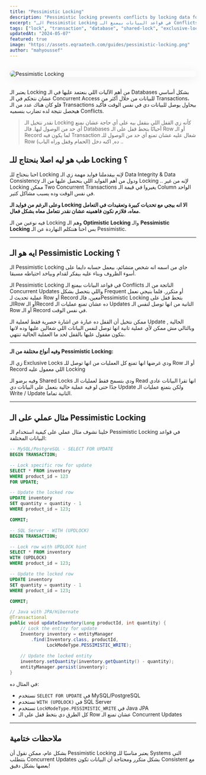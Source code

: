 ```yaml
---
title: "Pessimistic Locking"
description: "Pessimistic locking prevents conflicts by locking data for a transaction, blocking others from modifying it until the lock is released. This guide explains how it works and when to use it in high-conflict environments."
excerpt: "الـ Pessimistic Locking في قواعد البيانات بيمنع الـ Conflicts الناتجة من الـ Concurrent Updates واللي بتحصل بشكل Frequent أو متكرر. فلما بنيجي نعمل عملية تحديث لـ Row أو Record معين، فالـPessimistic Locking بتحط قفل"
tags: ["lock", "transaction", "database", "shared-lock", "exclusive-lock", "backend" , "performance"]
updatedAt: "2024-05-07"
featured: true
image: "https://assets.eqraatech.com/guides/pessimistic-locking.png"
author: "mahyoussef"
---
```


<img src="https://assets.eqraatech.com/guides/pessimistic-locking.png" alt="Pessimistic Locking" ondragstart="return false;" oncontextmenu="return false;" style="display: block; margin: 2rem auto; border-radius: 1rem; box-shadow: 0 4px 24px 0 rgba(0,0,0,0.08);" />

يعتبر الـ Locking من أهم الآليات اللي بنعتمد عليها في الـ Databases بشكل أساسي عشان نتحكم في الـ Concurrent Access للبيانات من خلال أكثر من Transactions، فلو كان هناك عدد من الـ Transactions بيحاول يوصل للبيانات دي في نفس الوقت فأكيد هيحصل نتيجة لده تضارب بنسميه Conflicts.

> نقدر نتخيل الـ Locking كأنه زي القفل اللي بنقفل بيه على أي حاجة عشان نمنع أي حد من الوصول ليها. فالـ Databases أحيانًا بتحط قفل على الـ Row أو الـ Record لما يكون فيه Transaction شغال عليه عشان تمنع أي حد من الوصول للـ Row ده, اكنه دخل (الحمام وقفل وراه الباب) .. 

## طب هو ليه اصلا بنحتاج للـ Locking ؟

احنا بنحتاج للـ Locking لإنه بيقدملنا فوايد مهمة زي الـ Data Integrity & Data Consistency ودول من أهم الفوايد اللي بنحصل عليها من الـ Locking .. لإنه من غير Locking ممكن Two Concurrent Transactions يغيروا في قيمة الـ Column الواحد في نفس الوقت وده يسبب مشاكل كتير. 

**وعلى الرغم من فوايد الـ Locking الا انه بيجي مع تحديات كبيرة وتعقيدات في التعامل معاه، فلازم نكون فاهمينه عشان نقدر نتعامل معاه بشكل فعال.**

فيه نوعين من الـ Locking وهم الـ **Optimistic Locking** والـ **Pessimistic Locking** بس احنا هنتكلم النهاردة عن الـ Pessimistic.

---

## ايه هو الـ Pessimistic Locking ؟

الـ Pessimistic Locking جاي من اسمه انه شخص متشائم، بيعمل حسابه دايما على أسوء الظروف وبناء عليه بيفكر لقدام وبياخد احتياطه مسبقا.

الـ Pessimistic Locking في قواعد البيانات بيمنع الـ Conflicts الناتجة من الـ Concurrent Updates واللي بتحصل بشكل Frequent أو متكرر. فلما بنيجي نعمل عملية تحديث لـ Row أو Record معين، فالـPessimistic Locking بتحط قفل على الـRow أو الـRecord ده عشان تمنع عمليات الـ Updates التانية من انها توصل لنفس الـ Row أو الـ Record في نفس الوقت.

ممكن نتخيل أن القفل ده عبارة عن اشارة حصرية فقط لعملية الـ Update الحالية , وبالتالي مش ممكن لأي عملية تانية انها توصل لنفس البيانات اللي شغالين عليها وده لانها بتكون مقفول عليها بالقفل لحد ما العملية الحالية تنتهي.

---

**وفيه أنواع مختلفة من الـ Pessimistic Locking:**

زي الـ Exclusive Locks ودي غرضها انها تمنع كل العمليات من انها توصل للـ Row أو الـ Record اللي معمول عليه Locking

وفيه برضو الـ Shared Locks ودي بتسمح فقط لعمليات الـ Read انها تقرا البيانات عادي جدًا حتى لو فيه عملية حالية بتعمل على البيانات دي Update ولكن بتمنع عمليات الـ Write / Update التانية تماما.

---

## مثال عملي على الـ Pessimistic Locking

خلينا نشوف مثال عملي على كيفية استخدام الـ Pessimistic Locking في قواعد البيانات المختلفة:

<!-- MySQL/PostgreSQL -->
```sql
-- MySQL/PostgreSQL - SELECT FOR UPDATE
BEGIN TRANSACTION;

-- Lock specific row for update
SELECT * FROM inventory 
WHERE product_id = 123 
FOR UPDATE;

-- Update the locked row
UPDATE inventory 
SET quantity = quantity - 1 
WHERE product_id = 123;

COMMIT;
```

<!-- SQL Server -->
```sql
-- SQL Server - WITH (UPDLOCK)
BEGIN TRANSACTION;

-- Lock row with UPDLOCK hint
SELECT * FROM inventory 
WITH (UPDLOCK) 
WHERE product_id = 123;

-- Update the locked row
UPDATE inventory 
SET quantity = quantity - 1 
WHERE product_id = 123;

COMMIT;
```

<!-- Java (JPA) -->
```java
// Java with JPA/Hibernate
@Transactional
public void updateInventory(Long productId, int quantity) {
    // Lock the entity for update
    Inventory inventory = entityManager
        .find(Inventory.class, productId, 
              LockModeType.PESSIMISTIC_WRITE);
    
    // Update the locked entity
    inventory.setQuantity(inventory.getQuantity() - quantity);
    entityManager.persist(inventory);
}
```

في المثال ده:
- نستخدم `SELECT FOR UPDATE` في MySQL/PostgreSQL
- نستخدم `WITH (UPDLOCK)` في SQL Server  
- نستخدم `LockModeType.PESSIMISTIC_WRITE` في Java JPA
- كل الطرق دي بتحط قفل على الـ Row عشان تمنع الـ Concurrent Updates

---

## ملاحظات ختامية

بشكل عام، ممكن نقول أن Pessimistic Locking يعتبر مناسبًا للـ Systems التي بتتطلب Concurrent Updates بشكل متكرر ومحتاجة أن البيانات تكون Consistent مع بعضها بشكل دقيق!